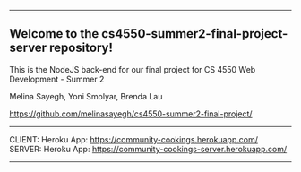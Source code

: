 ***
## Welcome to the cs4550-summer2-final-project-server repository!
This is the NodeJS back-end for our final project for CS 4550 Web Development - Summer 2

Melina Sayegh, Yoni Smolyar, Brenda Lau

https://github.com/melinasayegh/cs4550-summer2-final-project/

***
CLIENT: Heroku App: https://community-cookings.herokuapp.com/
SERVER: Heroku App: https://community-cookings-server.herokuapp.com/
***
